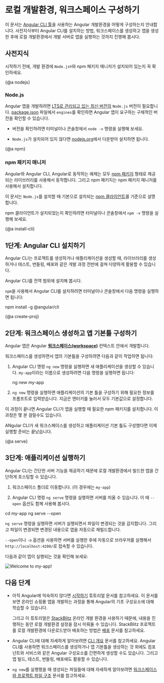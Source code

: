 <!--
# Setting up the local environment and workspace
-->
# 로컬 개발환경, 워크스페이스 구성하기

<!--
This guide explains how to set up your environment for Angular development using the [Angular CLI tool](cli "CLI command reference").
It includes information about prerequisites, installing the CLI, creating an initial workspace and starter app, and running that app locally to verify your setup.
-->
이 문서는 [Angular CLI 툴](cli "CLI command reference")을 사용하는 Angular 개발환경을 어떻게 구성하는지 안내합니다.
사전지식부터 Angular CLI를 설치하는 방법, 워크스페이스를 생성하고 앱을 생성한 후에 로컬 개발환경에서 개발 서버로 앱을 실행하는 것까지 진행해 봅시다.

<div class="callout is-helpful">
<!--
<header>Learning Angular</header>

If you are new to Angular, see [Getting Started](start). Getting Started helps you quickly learn the essentials of Angular, in the context of building a basic online store app. It leverages the [StackBlitz](https://stackblitz.com/) online development environment, so you don't need to set up your local environment until you're ready.
-->
<header>Angular 학습하기</header>

아직 Angular에 대해 익숙하지 않다면 [시작하기](start) 문서를 먼저 보는 것을 권장합니다.
이 문서를 보면 온라인 쇼핑몰 앱을 개발하는 과정을 통해 Angular의 기초 구성요소에 대해 학습할 수 있습니다.
그리고 이 튜토리얼은 [StackBlitz](https://stackblitz.com/) 온라인 개발 환경을 사용하기 때문에, 내용을 진행하는 동안 로컬 개발환경 설정을 잠시 미뤄둘 수 있습니다.

</div>


{@a devenv}
{@a prerequisites}
<!--
## Prerequisites
-->
## 사전지식

<!--
Before you begin, make sure your development environment includes `Node.js®` and an npm package manager.
-->
시작하기 전에, 개발 환경에 `Node.js®`와 npm 패키지 매니저가 설치되어 있는지 꼭 확인하세요.

{@a nodejs}
### Node.js

<!--
Angular requires a [current, active LTS, or maintenance LTS](https://nodejs.org/about/releases/) version of `Node.js`. See the `engines` key for the specific version requirements in our [package.json](https://unpkg.com/@angular/cli/package.json).

* To check your version, run `node -v` in a terminal/console window.

* To get `Node.js`, go to [nodejs.org](https://nodejs.org "Nodejs.org").
-->
Angular 앱을 개발하려면 [LTS로 관리되고 있는 최신 버전의](https://nodejs.org/about/releases/) `Node.js` 버전이 필요합니다.
[package.json](https://unpkg.com/@angular/cli/package.json) 파일에서 `engines`를 확인하면 Angular 앱이 요구하는 구체적인 버전을 확인할 수 있습니다.

* 버전을 확인하려면 터미널이나 콘솔창에서 `node -v` 명령을 실행해 보세요.

* `Node.js`가 설치되어 있지 않다면 [nodejs.org](https://nodejs.org "Nodejs.org")에서 다운받아 설치하면 됩니다.

{@a npm}
<!--
### npm package manager
-->
### npm 패키지 매니저

<!--
Angular, the Angular CLI, and Angular apps depend on features and functionality provided by libraries that are available as [npm packages](https://docs.npmjs.com/getting-started/what-is-npm). To download and install npm packages, you must have an npm package manager.

This setup guide uses the [npm client](https://docs.npmjs.com/cli/install) command line interface, which is installed with `Node.js` by default.

To check that you have the npm client installed, run `npm -v` in a terminal/console window.
-->
Angular와 Angular CLI, Angular로 동작하는 예제는 모두 [npm 패키지](https://docs.npmjs.com/getting-started/what-is-npm) 형태로 제공되는 라이브러리를 사용해서 동작합니다. 그리고 npm 패키지는 npm 패키지 매니저를 사용해서 설치합니다.

이 문서는 `Node.js`를 설치할 때 기본으로 설치되는 [npm 클라이언트](https://docs.npmjs.com/cli/install)를 기준으로 설명합니다.

npm 클라이언트가 설치되었는지 확인하려면 터미널이나 콘솔창에서 `npm -v` 명령을 실행해 보세요.

{@a install-cli}

<!--
## Step 1: Install the Angular CLI
-->
## 1단계: Angular CLI 설치하기

<!--
You use the Angular CLI
to create projects, generate application and library code, and perform a variety of ongoing development tasks such as testing, bundling, and deployment.

Install the Angular CLI globally.

To install the CLI using `npm`, open a terminal/console window and enter the following command:
-->
Angular CLI는 프로젝트를 생성하거나 애플리케이션을 생성할 때, 라이브러리를 생성하거나 테스트, 번들링, 배포와 같은 개발 과정 전반에 걸쳐 다양하게 활용할 수 있습니다.

Angular CLI를 전역 범위에 설치해 봅시다.

`npm`을 사용해서 Angular CLI를 설치하려면 터미널이나 콘솔창에서 다음 명령을 실행하면 됩니다:

<code-example language="sh" class="code-shell">
  npm install -g @angular/cli

</code-example>



{@a create-proj}

<!--
## Step 2: Create a workspace and initial application
-->
## 2단계: 워크스페이스 생성하고 앱 기본틀 구성하기

<!--
You develop apps in the context of an Angular [**workspace**](guide/glossary#workspace).

To create a new workspace and initial starter app:

1. Run the CLI command `ng new` and provide the name `my-app`, as shown here:
-->
Angular 앱은 Angular [**워크스페이스(workspace)**](guide/glossary#workspace) 컨텍스트 안에서 개발합니다.

워크스페이스를 생성하면서 앱의 기본틀을 구성하려면 다음과 같이 작업하면 됩니다:

1. Angular CLI 명령 `ng new` 명령을 실행하면 새 애플리케이션을 생성할 수 있습니다. `my-app`이라는 이름으로 생성하려면 다음 명령을 실행하면 됩니다:

    <code-example language="sh" class="code-shell">
      ng new my-app

    </code-example>

<!--
2. The `ng new` command prompts you for information about features to include in the initial app. Accept the defaults by pressing the Enter or Return key.

The Angular CLI installs the necessary Angular npm packages and other dependencies. This can take a few minutes.

The CLI creates a new workspace and a simple Welcome app, ready to run.
-->
2. `ng new` 명령을 실행하면 애플리케이션의 기본 틀을 구성하기 위해 필요한 정보를 프롬프트로 입력받습니다. 지금은 엔터키를 눌러서 모두 기본값으로 설정합니다.

이 과정이 끝나면 Angular CLI가 앱을 실행할 때 필요한 npm 패키지를 설치합니다. 이 과정은 몇 분 걸릴수도 있습니다.

ANgular CLI가 새 워크스페이스를 생성하고 애플리케이션 기본 틀도 구성했다면 이제 실행할 준비는 끝났습니다.

{@a serve}

<!--
## Step 3: Run the application
-->
## 3단계: 애플리케이션 실행하기

<!--
The Angular CLI includes a server, so that you can easily build and serve your app locally.

1. Go to the workspace folder (`my-app`).

1. Launch the server by using the CLI command `ng serve`, with the `--open` option.
-->
Angular CLI는 간단한 서버 기능을 제공하기 때문에 로컬 개발환경에서 빌드한 앱을 간단하게 호스팅할 수 있습니다.

1. 워크스페이스 폴더로 이동합니다. (이 경우에는 `my-app`)

1. Angular CLI 명령 `ng serve` 명령을 실행하면 서버를 띄울 수 있습니다. 이 때 `--open` 옵션도 함께 사용해 봅시다.

<code-example language="sh" class="code-shell">
  cd my-app
  ng serve --open
</code-example>

<!--
The `ng serve` command launches the server, watches your files,
and rebuilds the app as you make changes to those files.

The `--open` (or just `-o`) option automatically opens your browser
to `http://localhost:4200/`.

You will see:
-->
`ng serve` 명령을 실행하면 서버가 실행되면서 파일이 변경되는 것을 감지합니다. 그리고 파일이 변경되면 변경된 내용으로 앱을 자동으로 재빌드합니다.

`--open`이나 `-o` 옵션을 사용하면 서버를 실행한 후에 자동으로 브라우저를 실행해서 `http://localhost:4200/`로 접속할 수 있습니다.

다음과 같이 앱이 실행되는 것을 확인해 보세요:


<div class="lightbox">
  <img src='generated/images/guide/setup-local/app-works.png' alt="Welcome to my-app!">
</div>


<!--
## Next steps
-->
## 다음 단계


<!--
* If you are new to Angular, see the [Getting Started](start) tutorial. Getting Started helps you quickly learn the essentials of Angular, in the context of building a basic online store app.
-->
* 아직 Angular에 익숙하지 않다면 [시작하기](start) 튜토리얼 문서를 참고하세요. 이 문서를 보면 온라인 쇼핑몰 앱을 개발하는 과정을 통해 Angular의 기초 구성요소에 대해 학습할 수 있습니다.

  <div class="alert is-helpful">
  
  <!--
  Getting Started assumes the [StackBlitz](https://stackblitz.com/) online development environment.
  To learn how to export an app from StackBlitz to your local environment, skip ahead to the [Deployment](start/deployment "Getting Started: Deployment") section.
  -->
  그리고 이 튜토리얼은 [StackBlitz](https://stackblitz.com/) 온라인 개발 환경을 사용하기 때문에, 내용을 진행하는 동안 로컬 개발환경 설정을 잠시 미뤄둘 수 있습니다.
  StackBlitz 프로젝트를 로컬 개발환경에 다운로드받아 배포하는 방법은 [배포](start/deployment "시작하기: 배포") 문서를 참고하세요.

  </div>

<!--
* To learn more about using the Angular CLI, see the [CLI Overview](cli "CLI Overview"). In addition to creating the initial workspace and app scaffolding, you can use the CLI to generate Angular code such as components and services. The CLI supports the full development cycle, including building, testing, bundling, and deployment.


* For more information about the Angular files generated by `ng new`, see [Workspace and Project File Structure](guide/file-structure).
-->
* Angular CLI에 대해 자세하게 알아보려면 [CLI 개요](cli "CLI 개요") 문서를 참고하세요. Angular CLI를 사용하면 워크스페이스를 생성하거나 앱 기본틀을 생성하는 것 외에도 컴포넌트와 서비스와 같은 Angular 구성요소를 간편하게 생성할 수도 있습니다. 그리고 앱 빌드, 테스트, 번들링, 배포에도 활용할 수 있습니다.

* `ng new`를 실행했을 때 생성되는 파일들에 대해 자세하게 알아보려면 [워크스페이스와 프로젝트 파일 구조](guide/file-structure) 문서를 참고하세요.
